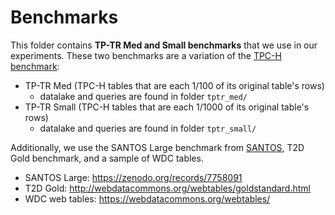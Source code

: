 # Benchmarks

This folder contains **TP-TR Med and Small benchmarks** that we use in our experiments. These two benchmarks are a variation of the [TPC-H benchmark](https://www.tpc.org/tpch/default5.asp): 
* TP-TR Med (TPC-H tables that are each 1/100 of its original table's rows)
    * datalake and queries are found in folder `tptr_med/` 
* TP-TR Small (TPC-H tables that are each 1/1000 of its original table's rows)
    * datalake and queries are found in folder `tptr_small/` 

Additionally, we use the SANTOS Large benchmark from [SANTOS](https://dl.acm.org/doi/10.1145/3588689), T2D Gold benchmark, and a sample of WDC tables.
* SANTOS Large: https://zenodo.org/records/7758091
* T2D Gold: http://webdatacommons.org/webtables/goldstandard.html
* WDC web tables: https://webdatacommons.org/webtables/